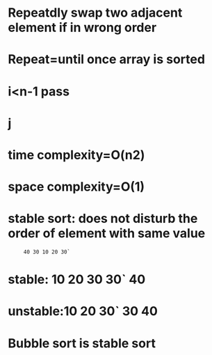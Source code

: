 # Repeatdly swap two adjacent element if in wrong order
# Repeat=until once array is sorted
# i<n-1 pass
# j<n-1-i>
# time complexity=O(n2)
# space complexity=O(1)


# stable sort: does not disturb the order of element with same value
         40 30 10 20 30`
# stable:  10 20 30 30` 40
 # unstable:10 20 30` 30 40
# Bubble sort is stable sort
